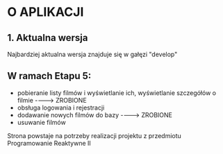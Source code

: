 # O APLIKACJI

## 1. Aktualna wersja
Najbardziej aktualna wersja znajduje się w gałęzi "develop"

## W ramach Etapu 5:
- pobieranie listy filmów i wyświetlanie ich, wyświetlanie szczegółów o filmie ----> ZROBIONE
- obsługa logowania i rejestracji
- dodawanie nowych filmów do bazy ----> ZROBIONE
- usuwanie filmów


Strona powstaje na potrzeby realizacji projektu z przedmiotu Programowanie Reaktywne II 


